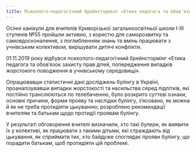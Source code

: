 ```yaml
---
title: Психолого-педагогічний брейнстормінг «Етика педагога та обов’язок захисту прав дітей, попередження випадків жорстокого поводження в учнівському середовищі»
---
```


Осінні канікули для вчителів Криворізької загальноосвітньої школи І-ІІІ ступенів №55 пройшли активно, з користю для саморозвитку та самовдосконалення, з поглибленням знань та вмінь працювати з учнівським колективом, вирішувати дитячі конфлікти.

01.11.2019 року відбувся психолого-педагогічний брейнстормінг «Етика педагога та обов’язок захисту прав дітей, попередження випадків жорстокого поводження в учнівському середовищі».

Опрацювавши статистичні дані досліджень булінгу в Україні, проаналізувавши випадки жорстокості та насильства серед підлітків, які постійно транслюються по телебаченню, було розкрито суттєві ознаки, основні причини, форми прояву та наслідки булінгу, з’ясовано, як можна й як не треба протидіяти цькуванню; розроблено рекомендації вчителям та батькам щодо протидії проявам булінгу.

У результаті обговорення вчителі визначили, хто такі булери, як виявити їх у колективі, як працювати з такими дітьми, які страждають від цькування, як сприймати тих, хто байдуже споглядає прояви булінгу, що порадити батькам, щоб протидіяти цій проблемі.

<slideshow></slideshow>

